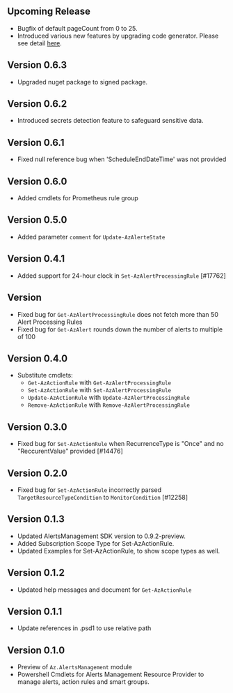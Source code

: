 <!--
    Please leave this section at the top of the change log.

    Changes for the upcoming release should go under the section titled "Upcoming Release", and should adhere to the following format:

    ## Upcoming Release
    * Overview of change #1
        - Additional information about change #1
    * Overview of change #2
        - Additional information about change #2
        - Additional information about change #2
    * Overview of change #3
    * Overview of change #4
        - Additional information about change #4

    ## YYYY.MM.DD - Version X.Y.Z (Previous Release)
    * Overview of change #1
        - Additional information about change #1
-->
## Upcoming Release
* Bugfix of default pageCount from 0 to 25.
* Introduced various new features by upgrading code generator. Please see detail [here](https://github.com/Azure/azure-powershell/blob/main/documentation/Autorest-powershell-v4-new-features.md).

## Version 0.6.3
* Upgraded nuget package to signed package.

## Version 0.6.2
* Introduced secrets detection feature to safeguard sensitive data.

## Version 0.6.1
* Fixed null reference bug when 'ScheduleEndDateTime' was not provided

## Version 0.6.0
* Added cmdlets for Prometheus rule group

## Version 0.5.0
* Added parameter `comment` for `Update-AzAlerteState`

## Version 0.4.1
* Added support for 24-hour clock in `Set-AzAlertProcessingRule` [#17762]

## Version 
* Fixed bug for `Get-AzAlertProcessingRule` does not fetch more than 50 Alert Processing Rules
* Fixed bug for `Get-AzAlert` rounds down the number of alerts to multiple of 100

## Version 0.4.0
* Substitute cmdlets:
  - `Get-AzActionRule` with `Get-AzAlertProcessingRule`
  - `Set-AzActionRule` with `Set-AzAlertProcessingRule`
  - `Update-AzActionRule` with `Update-AzAlertProcessingRule`
  - `Remove-AzActionRule` with `Remove-AzAlertProcessingRule`

## Version 0.3.0
* Fixed bug for `Set-AzActionRule` when RecurrenceType is "Once" and no "ReccurentValue" provided [#14476]

## Version 0.2.0
* Fixed bug for `Set-AzActionRule` incorrectly parsed `TargetResourceTypeCondition` to `MonitorCondition` [#12258]

## Version 0.1.3
* Updated AlertsManagement SDK version to 0.9.2-preview.
* Added Subscription Scope Type for Set-AzActionRule.
* Updated Examples for Set-AzActionRule, to show scope types as well.

## Version 0.1.2
* Updated help messages and document for `Get-AzActionRule`

## Version 0.1.1
* Update references in .psd1 to use relative path

## Version 0.1.0
* Preview of `Az.AlertsManagement` module
* Powershell Cmdlets for Alerts Management Resource Provider to manage alerts, action rules and smart groups.

